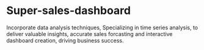 # Super-sales-dashboard
 Incorporate data analysis techniques, Specializing in time series analysis, to deliver valuable insights, accurate sales forcasting and interactive dashboard creation, driving business success.
